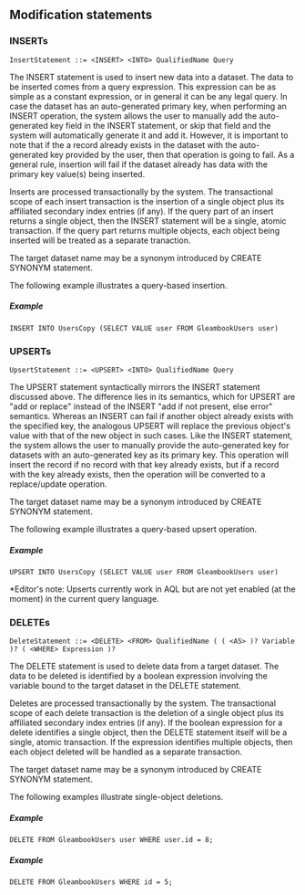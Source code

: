 <!--
 ! Licensed to the Apache Software Foundation (ASF) under one
 ! or more contributor license agreements.  See the NOTICE file
 ! distributed with this work for additional information
 ! regarding copyright ownership.  The ASF licenses this file
 ! to you under the Apache License, Version 2.0 (the
 ! "License"); you may not use this file except in compliance
 ! with the License.  You may obtain a copy of the License at
 !
 !   http://www.apache.org/licenses/LICENSE-2.0
 !
 ! Unless required by applicable law or agreed to in writing,
 ! software distributed under the License is distributed on an
 ! "AS IS" BASIS, WITHOUT WARRANTIES OR CONDITIONS OF ANY
 ! KIND, either express or implied.  See the License for the
 ! specific language governing permissions and limitations
 ! under the License.
 !-->

## <a id="Modification_statements">Modification statements</a>

### <a id="Inserts">INSERTs</a>

    InsertStatement ::= <INSERT> <INTO> QualifiedName Query

The INSERT statement is used to insert new data into a dataset.
The data to be inserted comes from a query expression.
This expression can be as simple as a constant expression, or in general it can be any legal query.
In case the dataset has an auto-generated primary key, when performing an INSERT operation, the system allows the user to manually add the
auto-generated key field in the INSERT statement, or skip that field and the system will automatically generate it and add it. However,
it is important to note that if the a record already exists in the dataset with the auto-generated key provided by the user, then
that operation is going to fail. As a general rule, insertion will fail if the dataset already has data with the primary key value(s)
being inserted.

Inserts are processed transactionally by the system.
The transactional scope of each insert transaction is the insertion of a single object plus its affiliated secondary index entries (if any).
If the query part of an insert returns a single object, then the INSERT statement will be a single, atomic transaction.
If the query part returns multiple objects, each object being inserted will be treated as a separate tranaction.

The target dataset name may be a synonym introduced by CREATE SYNONYM statement.

The following example illustrates a query-based insertion.

##### Example

    INSERT INTO UsersCopy (SELECT VALUE user FROM GleambookUsers user)

### <a id="Upserts">UPSERTs</a>

    UpsertStatement ::= <UPSERT> <INTO> QualifiedName Query

The UPSERT statement syntactically mirrors the INSERT statement discussed above.
The difference lies in its semantics, which for UPSERT are "add or replace" instead of the INSERT "add if not present, else error" semantics.
Whereas an INSERT can fail if another object already exists with the specified key, the analogous UPSERT will replace the previous object's value
with that of the new object in such cases. Like the INSERT statement, the system allows the user to manually provide the auto-generated key
for datasets with an auto-generated key as its primary key. This operation will insert the record if no record with that key already exists, but
if a record with the key already exists, then the operation will be converted to a replace/update operation.

The target dataset name may be a synonym introduced by CREATE SYNONYM statement.

The following example illustrates a query-based upsert operation.

##### Example

    UPSERT INTO UsersCopy (SELECT VALUE user FROM GleambookUsers user)

*Editor's note: Upserts currently work in AQL but are not yet enabled (at the moment) in the current query language.

### <a id="Deletes">DELETEs</a>

    DeleteStatement ::= <DELETE> <FROM> QualifiedName ( ( <AS> )? Variable )? ( <WHERE> Expression )?

The DELETE statement is used to delete data from a target dataset.
The data to be deleted is identified by a boolean expression involving the variable bound to the target dataset in the DELETE statement.

Deletes are processed transactionally by the system.
The transactional scope of each delete transaction is the deletion of a single object plus its affiliated secondary index entries (if any).
If the boolean expression for a delete identifies a single object, then the DELETE statement itself will be a single, atomic transaction.
If the expression identifies multiple objects, then each object deleted will be handled as a separate transaction.

The target dataset name may be a synonym introduced by CREATE SYNONYM statement.

The following examples illustrate single-object deletions.

##### Example

    DELETE FROM GleambookUsers user WHERE user.id = 8;

##### Example

    DELETE FROM GleambookUsers WHERE id = 5;

